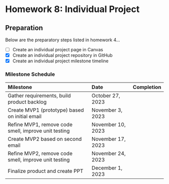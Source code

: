 # Homework 8: Individual Project

## Preparation

Below are the preparatory steps listed in homework 4...

- [ ] Create an individual project page in Canvas
- [x] Create an individual project repository in GitHub
- [x] Create an individual project milestone timeline

### Milestone Schedule

| Milestone | Date | Completion |
|:----------|:-----|:-----------|
| Gather requirements, build product backlog | October 27, 2023 | |
| Create MVP1 (prototype) based on initial email | November 3, 2023 | |
| Refine MVP1, remove code smell, improve unit testing | November 10, 2023 | |
| Create MVP2 based on second email | November 17, 2023 | |
| Refine MVP2, remove code smell, improve unit testing| November 24, 2023 | |
| Finalize product and create PPT | December 1, 2023 | |